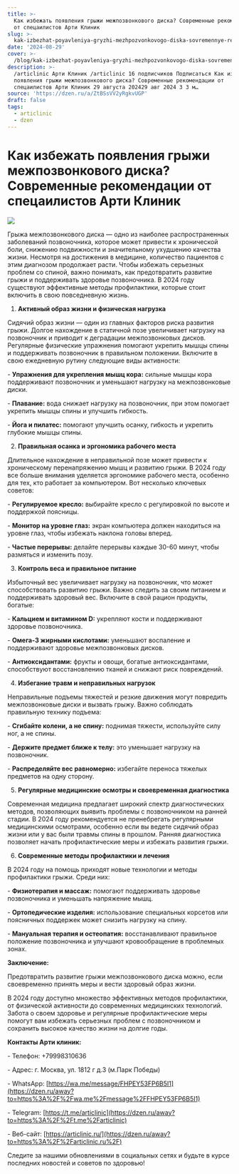 ```yaml
---
title: >-
  Как избежать появления грыжи межпозвонкового диска? Современные рекомендации
  от спецаилистов Арти Клиник
slug: >-
  kak-izbezhat-poyavleniya-gryzhi-mezhpozvonkovogo-diska-sovremennye-rekomendacii-
date: '2024-08-29'
cover: >-
  /blog/kak-izbezhat-poyavleniya-gryzhi-mezhpozvonkovogo-diska-sovremennye-rekomendacii-/cover.jpg
description: >-
  /articlinic Арти Клиник /articlinic 16 подписчиков Подписаться Как избежать
  появления грыжи межпозвонкового диска? Современные рекомендации от
  спецаилистов Арти Клиник 29 августа 202429 авг 2024 3 3 м…
source: 'https://dzen.ru/a/ZtBSsVV2yRgkvUGP'
draft: false
tags:
  - articlinic
  - dzen
---
```


# Как избежать появления грыжи межпозвонкового диска? Современные рекомендации от спецаилистов Арти Клиник

![](/blog/kak-izbezhat-poyavleniya-gryzhi-mezhpozvonkovogo-diska-sovremennye-rekomendacii-/img-0.jpg)

Грыжа межпозвонкового диска — одно из наиболее распространенных заболеваний позвоночника, которое может привести к хронической боли, снижению подвижности и значительному ухудшению качества жизни. Несмотря на достижения в медицине, количество пациентов с этим диагнозом продолжает расти. Чтобы избежать серьезных проблем со спиной, важно понимать, как предотвратить развитие грыжи и поддерживать здоровье позвоночника. В 2024 году существуют эффективные методы профилактики, которые стоит включить в свою повседневную жизнь.

1. **Активный образ жизни и физическая нагрузка**

Сидячий образ жизни — один из главных факторов риска развития грыжи. Долгое нахождение в статичной позе увеличивает нагрузку на позвоночник и приводит к деградации межпозвонковых дисков. Регулярные физические упражнения помогают укрепить мышцы спины и поддерживать позвоночник в правильном положении. Включите в свою ежедневную рутину следующие виды активности:

\- **Упражнения для укрепления мышц кора:** сильные мышцы кора поддерживают позвоночник и уменьшают нагрузку на межпозвонковые диски.

\- **Плавание:** вода снижает нагрузку на позвоночник, при этом помогает укрепить мышцы спины и улучшить гибкость.

\- **Йога и пилатес:** помогают улучшить осанку, гибкость и укрепить глубокие мышцы спины.

2. **Правильная осанка и эргономика рабочего места**

Длительное нахождение в неправильной позе может привести к хроническому перенапряжению мышц и развитию грыжи. В 2024 году все больше внимания уделяется эргономике рабочего места, особенно для тех, кто работает за компьютером. Вот несколько ключевых советов:

\- **Регулируемое кресло:** выбирайте кресло с регулировкой по высоте и поддержкой поясницы.

\- **Монитор на уровне глаз:** экран компьютера должен находиться на уровне глаз, чтобы избежать наклона головы вперед.

\- **Частые перерывы:** делайте перерывы каждые 30-60 минут, чтобы размяться и изменить позу.

3. **Контроль веса и правильное питание**

Избыточный вес увеличивает нагрузку на позвоночник, что может способствовать развитию грыжи. Важно следить за своим питанием и поддерживать здоровый вес. Включите в свой рацион продукты, богатые:

\- **Кальцием и витамином D:** укрепляют кости и поддерживают здоровье позвоночника.

\- **Омега-3 жирными кислотами:** уменьшают воспаление и поддерживают здоровье межпозвонковых дисков.

\- **Антиоксидантами:** фрукты и овощи, богатые антиоксидантами, способствуют восстановлению тканей и снижают риск повреждений.

4. **Избегание травм и неправильных нагрузок**

Неправильные подъемы тяжестей и резкие движения могут повредить межпозвонковые диски и вызвать грыжу. Важно соблюдать правильную технику подъема:

\- **Сгибайте колени, а не спину:** поднимая тяжести, используйте силу ног, а не спины.

\- **Держите предмет ближе к телу:** это уменьшает нагрузку на позвоночник.

\- **Распределяйте вес равномерно:** избегайте переноса тяжелых предметов на одну сторону.

5. **Регулярные медицинские осмотры и своевременная диагностика**

Современная медицина предлагает широкий спектр диагностических методов, позволяющих выявить проблемы с позвоночником на ранней стадии. В 2024 году рекомендуется не пренебрегать регулярными медицинскими осмотрами, особенно если вы ведете сидячий образ жизни или у вас были травмы спины в прошлом. Ранняя диагностика позволяет начать профилактические меры и избежать развития грыжи.  
  
6. **Современные методы профилактики и лечения**

В 2024 году на помощь приходят новые технологии и методы профилактики грыжи. Среди них:

\- **Физиотерапия и массаж:** помогают поддерживать здоровье позвоночника и уменьшать напряжение мышц.

\- **Ортопедические изделия:** использование специальных корсетов или поясничных поддержек может снизить нагрузку на спину.

\- **Мануальная терапия и остеопатия:** восстанавливают правильное положение позвоночника и улучшают кровообращение в проблемных зонах.

**Заключение:**

Предотвратить развитие грыжи межпозвонкового диска можно, если своевременно принять меры и вести здоровый образ жизни.

В 2024 году доступно множество эффективных методов профилактики, от физической активности до современных медицинских технологий. Забота о своем здоровье и регулярные профилактические меры помогут вам избежать серьезных проблем с позвоночником и сохранить высокое качество жизни на долгие годы.

**Контакты Арти клиник:**

\- Телефон: +79998310636

\- Адрес: г. Москва, ул. 1812 г д.3 (м.Парк Победы)

\- WhatsApp: [https://wa.me/message/FHPEY53FP6B5I1](https://dzen.ru/away?to=https%3A%2F%2Fwa.me%2Fmessage%2FFHPEY53FP6B5I1)

\- Telegram: [https://t.me/articlinic](https://dzen.ru/away?to=https%3A%2F%2Ft.me%2Farticlinic)

\- Веб-сайт: [https://articlinic.ru/](https://dzen.ru/away?to=https%3A%2F%2Farticlinic.ru%2F)

Следите за нашими обновлениями в социальных сетях и будьте в курсе последних новостей и советов по здоровью!